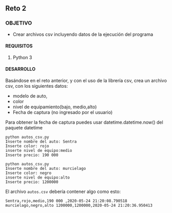 ## Reto 2

### OBJETIVO

- Crear archivos csv incluyendo datos de la ejecución del programa

#### REQUISITOS

1. Python 3

#### DESARROLLO

Basándose en el reto anterior, y con el uso de la librería csv, crea un archivo csv, con los siguientes datos:
 *  modelo de auto,
 * color 
 * nivel de equipamiento(bajo, medio,alto)
 * Fecha de captura (no ingresado por el usuario)

 Para obtener la fecha de captura puedes usar datetime.datetime.now() del paquete datetime

```
python autos_csv.py
Inserte nombre del auto: Sentra 
Inserte color: rojo
inserte nivel de equipo:medio
Inserte precio: 190 000 

python autos_csv.py
Inserte nombre del auto: murcielago
Inserte color: negro
inserte nivel de equipo:alto 
Inserte precio: 1200000
```

El archivo `autos.csv` debería contener algo como esto:
```
Sentra,rojo,medio,190 000 ,2020-05-24 21:20:08.790518
murcielago,negro,alto 1200000,1200000,2020-05-24 21:20:36.950413
```
